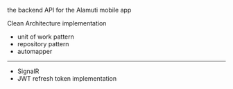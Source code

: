 the backend API for the Alamuti mobile app

Clean Architecture implementation
- unit of work pattern
- repository pattern
- automapper
____
- SignalR
- JWT refresh token implementation

